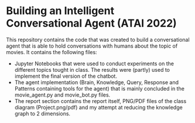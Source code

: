 # Building an Intelligent Conversational Agent (ATAI 2022)

This repository contains the code that was created to build a conversational agent that is able to hold conversations with humans about the topic of movies. It contains the following files:
- Jupyter Notebooks that were used to conduct experiments on the different topics tought in class. The results were (partly) used to implement the final version of the chatbot.
- The agent implementation (Brain, Knowledge, Query, Response and Patterns containing tools for the agent) that is mainly concluded in the movie_agent.py and movie_bot.py files.
- The report section contains the report itself, PNG/PDF files of the class diagram (Project.png/pdf) and my attempt at reducing the knowledge graph to 2 dimensions.